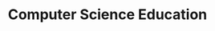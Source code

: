 ---
layout: topic
title: "Computer Science Education"
group: broader-issues
category: underserved-communities
permalink: /broader-issues/underserved-communities
sidebar:
  nav: "side-nav"
---